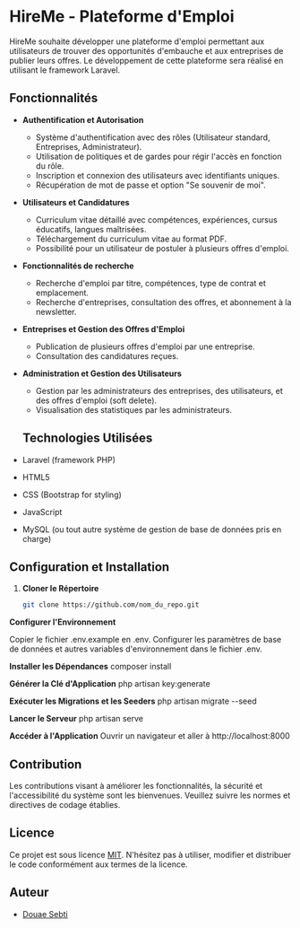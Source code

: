# HireMe - Plateforme d'Emploi

HireMe souhaite développer une plateforme d'emploi permettant aux utilisateurs de trouver des opportunités d'embauche et aux entreprises de publier leurs offres. Le développement de cette plateforme sera réalisé en utilisant le framework Laravel.

## Fonctionnalités

- **Authentification et Autorisation**
  - Système d'authentification avec des rôles (Utilisateur standard, Entreprises, Administrateur).
  - Utilisation de politiques et de gardes pour régir l'accès en fonction du rôle.
  - Inscription et connexion des utilisateurs avec identifiants uniques.
  - Récupération de mot de passe et option "Se souvenir de moi".

- **Utilisateurs et Candidatures**
  - Curriculum vitae détaillé avec compétences, expériences, cursus éducatifs, langues maîtrisées.
  - Téléchargement du curriculum vitae au format PDF.
  - Possibilité pour un utilisateur de postuler à plusieurs offres d'emploi.

- **Fonctionnalités de recherche**
  - Recherche d'emploi par titre, compétences, type de contrat et emplacement.
  - Recherche d'entreprises, consultation des offres, et abonnement à la newsletter.

- **Entreprises et Gestion des Offres d'Emploi**
  - Publication de plusieurs offres d'emploi par une entreprise.
  - Consultation des candidatures reçues.

- **Administration et Gestion des Utilisateurs**
  - Gestion par les administrateurs des entreprises, des utilisateurs, et des offres d'emploi (soft delete).
  - Visualisation des statistiques par les administrateurs.

  ## Technologies Utilisées

- Laravel (framework PHP)
- HTML5
- CSS (Bootstrap for styling)
- JavaScript
- MySQL (ou tout autre système de gestion de base de données pris en charge)

## Configuration et Installation

1. **Cloner le Répertoire**
   ```bash
   git clone https://github.com/nom_du_repo.git

**Configurer l'Environnement**

Copier le fichier .env.example en .env.
Configurer les paramètres de base de données et autres variables d'environnement dans le fichier .env.

**Installer les Dépendances**
composer install

**Générer la Clé d'Application**
php artisan key:generate

**Exécuter les Migrations et les Seeders**
php artisan migrate --seed

**Lancer le Serveur**
php artisan serve

**Accéder à l'Application**
Ouvrir un navigateur et aller à http://localhost:8000

  ## Contribution

  Les contributions visant à améliorer les fonctionnalités, la sécurité et l'accessibilité du système sont les bienvenues. Veuillez suivre les normes et directives de codage établies.

  ## Licence

  Ce projet est sous licence [MIT](LICENSE.md). N'hésitez pas à utiliser, modifier et distribuer le code conformément aux termes de la licence.

  ## Auteur

  - [Douae Sebti](https://github.com/Douaesb)


